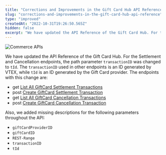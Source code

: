 ```yaml
---
title: "Corrections and Improvements in the Gift Card Hub API Reference"
slug: "corrections-and-improvements-in-the-gift-card-hub-api-reference"
type: "improved"
createdAt: "2022-10-31T19:26:50.565Z"
hidden: false
excerpt: "We have updated the API Reference of the Gift Card Hub. For the Settlement and Cancellation endpoints, the path parameter `transactionID` was changed to `tId`. The `transactionID` used in other endpoints is an ID generated by VTEX, while `tId` is an ID generated by the Gift Card provider."
---
```


![Commerce APIs](https://img.shields.io/badge/-Commerce%20APIs-brightgreen)

We have updated the API Reference of the Gift Card Hub. For the Settlement and Cancellation endpoints, the path parameter `transactionID` was changed to `tId`. The `transactionID` used in other endpoints is an ID generated by VTEX, while `tId` is an ID generated by the Gift Card provider. The endpoints with this change are:

* <span class="APIMethod APIMethod_fixedWidth APIMethod_get">get</span> [List All GiftCard Settlement Transactions](https://developers.vtex.com/vtex-rest-api/reference/listallgiftcardsettlementtransactions)
* <span class="APIMethod APIMethod_fixedWidth APIMethod_post">post</span> [Create GiftCard Settlement Transaction](https://developers.vtex.com/vtex-rest-api/reference/creategiftcardsettlementtransaction)
* <span class="APIMethod APIMethod_fixedWidth APIMethod_get">get</span> [List All GiftCard Cancellation Transactions](https://developers.vtex.com/vtex-rest-api/reference/listallgiftcardcancellationtransactions)
* <span class="APIMethod APIMethod_fixedWidth APIMethod_post">post</span> [Create GiftCard Cancellation Transaction](https://developers.vtex.com/vtex-rest-api/reference/creategiftcardcancellationtransaction)

Also, we added missing descriptions for the following parameters throughout the API:

* `giftCardProviderID`
* `giftCardID`
* `REST-Range`
* `transactionID`
* `tId`